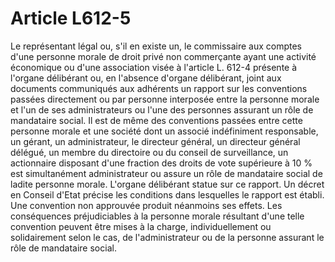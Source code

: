 # Article L612-5

Le représentant légal ou, s'il en existe un, le commissaire aux comptes d'une personne morale de droit privé non commerçante ayant une activité économique ou d'une association visée à l'article L. 612-4 présente à l'organe délibérant ou, en l'absence d'organe délibérant, joint aux documents communiqués aux adhérents un rapport sur les conventions passées directement ou par personne interposée entre la personne morale et l'un de ses administrateurs ou l'une des personnes assurant un rôle de mandataire social.   Il est de même des conventions passées entre cette personne morale et une société dont un associé indéfiniment responsable, un gérant, un administrateur, le directeur général, un directeur général délégué, un membre du directoire ou du conseil de surveillance, un actionnaire disposant d'une fraction des droits de vote supérieure à 10 % est simultanément administrateur ou assure un rôle de mandataire social de ladite personne morale.   L'organe délibérant statue sur ce rapport.   Un décret en Conseil d'Etat précise les conditions dans lesquelles le rapport est établi.   Une convention non approuvée produit néanmoins ses effets. Les conséquences préjudiciables à la personne morale résultant d'une telle convention peuvent être mises à la charge, individuellement ou solidairement selon le cas, de l'administrateur ou de la personne assurant le rôle de mandataire social.